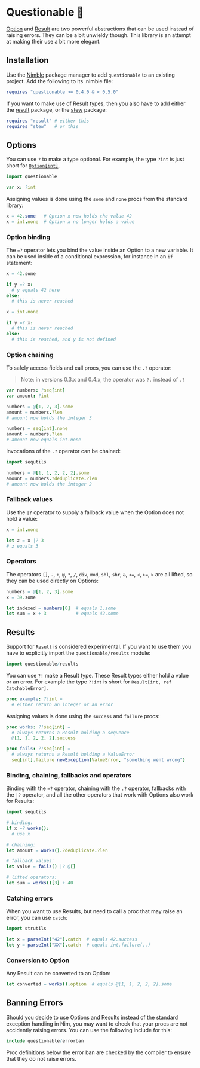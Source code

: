 Questionable 🤔
==============

[Option][1] and [Result][2] are two powerful abstractions that can be used
instead of raising errors. They can be a bit unwieldy though. This library is an
attempt at making their use a bit more elegant.

Installation
------------

Use the [Nimble][3] package manager to add `questionable` to an existing
project. Add the following to its .nimble file:

```nim
requires "questionable >= 0.4.0 & < 0.5.0"
```

If you want to make use of Result types, then you also have to add either the
[result][2] package, or the [stew][4] package:

```nim
requires "result" # either this
requires "stew"   # or this
```

Options
-------

You can use `?` to make a type optional. For example, the type `?int` is just
short for [`Option[int]`][1].

```nim
import questionable

var x: ?int
```

Assigning values is done using the `some` and `none` procs from the standard library:

```nim
x = 42.some   # Option x now holds the value 42
x = int.none  # Option x no longer holds a value
```
### Option binding

The `=?` operator lets you bind the value inside an Option to a new variable. It
can be used inside of a conditional expression, for instance in an `if`
statement:

```nim
x = 42.some

if y =? x:
  # y equals 42 here
else:
  # this is never reached

x = int.none

if y =? x:
  # this is never reached
else:
  # this is reached, and y is not defined
```

### Option chaining

To safely access fields and call procs, you can use the `.?` operator:

> Note: in versions 0.3.x and 0.4.x, the operator was `?.` instead of `.?`

```nim
var numbers: ?seq[int]
var amount: ?int

numbers = @[1, 2, 3].some
amount = numbers.?len
# amount now holds the integer 3

numbers = seq[int].none
amount = numbers.?len
# amount now equals int.none
```

Invocations of the `.?` operator can be chained:
```nim
import sequtils

numbers = @[1, 1, 2, 2, 2].some
amount = numbers.?deduplicate.?len
# amount now holds the integer 2
```

### Fallback values

Use the `|?` operator to supply a fallback value when the Option does not hold
a value:

```nim
x = int.none

let z = x |? 3
# z equals 3
```

### Operators

The operators `[]`, `-`, `+`, `@`, `*`, `/`, `div`, `mod`, `shl`, `shr`, `&`,
`<=`, `<`, `>=`, `>` are all lifted, so they can be used directly on Options:

```nim
numbers = @[1, 2, 3].some
x = 39.some

let indexed = numbers[0]  # equals 1.some
let sum = x + 3           # equals 42.some
```

Results
-------

Support for `Result` is considered experimental. If you want to use them you
have to explicitly import the `questionable/results` module:

```nim
import questionable/results
```

You can use `?!` make a Result type. These Result types either hold a value or
an error. For example the type `?!int` is short for `Result[int, ref
CatchableError]`.

```nim
proc example: ?!int =
  # either return an integer or an error
```

Assigning values is done using the `success` and `failure` procs:

```nim
proc works: ?!seq[int] =
  # always returns a Result holding a sequence
  @[1, 1, 2, 2, 2].success

proc fails: ?!seq[int] =
  # always returns a Result holding a ValueError
  seq[int].failure newException(ValueError, "something went wrong")
```

### Binding, chaining, fallbacks and operators

Binding with the `=?` operator, chaining with the `.?` operator, fallbacks with
the `|?` operator, and all the other operators that work with Options also work
for Results:
```nim
import sequtils

# binding:
if x =? works():
  # use x

# chaining:
let amount = works().?deduplicate.?len

# fallback values:
let value = fails() |? @[]

# lifted operators:
let sum = works()[3] + 40
```

### Catching errors

When you want to use Results, but need to call a proc that may raise an
error, you can use `catch`:

```nim
import strutils

let x = parseInt("42").catch  # equals 42.success
let y = parseInt("XX").catch  # equals int.failure(..)
```

### Conversion to Option

Any Result can be converted to an Option:

```nim
let converted = works().option  # equals @[1, 1, 2, 2, 2].some
```

Banning Errors
--------------

Should you decide to use Options and Results instead of the standard exception
handling in Nim, you may want to check that your procs are not accidently
raising errors. You can use the following include for this:

```nim
include questionable/errorban
```

Proc definitions below the error ban are checked by the compiler to ensure that
they do not raise errors.

[1]: https://nim-lang.org/docs/options.html
[2]: https://github.com/arnetheduck/nim-result
[3]: https://github.com/nim-lang/nimble
[4]: https://github.com/status-im/nim-stew
